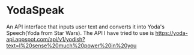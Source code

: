 # YodaSpeak
An API interface that inputs user text and converts it into Yoda's Speech(Yoda from Star Wars).
The API I have tried to use is https://yoda-api.appspot.com/api/v1/yodish?text=I%20sense%20much%20power%20in%20you
